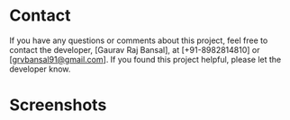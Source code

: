 # Contact

If you have any questions or comments about this project, feel free to contact the developer, [Gaurav Raj Bansal], at [+91-8982814810] or [grvbansal91@gmail.com]. If you found this project helpful, please let the developer know.

# Screenshots

